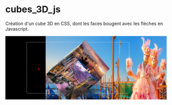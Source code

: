 # cubes_3D_js

Création d'un cube 3D en CSS, dont les faces bougent avec les flèches en Javascript.

![Alt text](cube_3D_js.png)
